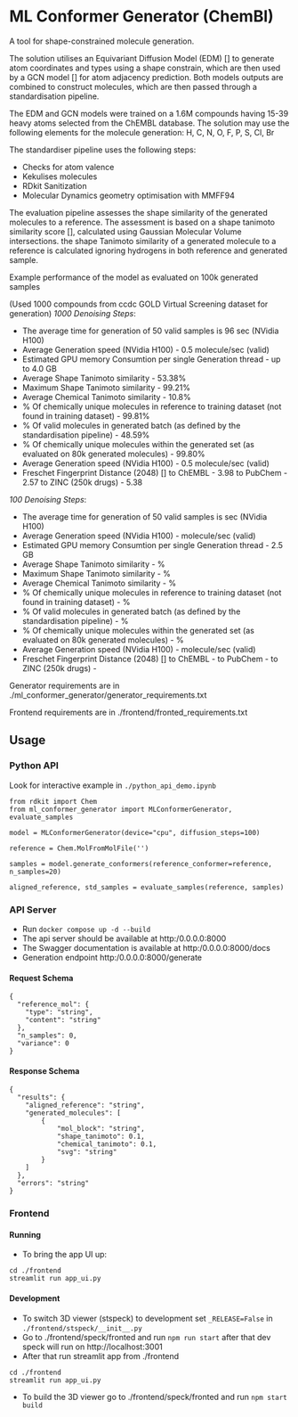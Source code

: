# ML Conformer Generator (ChemBl)

A tool for shape-constrained molecule generation.

The solution utilises an Equivariant Diffusion Model (EDM) [] to generate atom coordinates and types using a shape constrain,
which are then used by a GCN model [] for atom adjacency prediction. Both models outputs are combined to construct
molecules, which are then passed through a standardisation pipeline.

The EDM and GCN models were trained on a 1.6M compounds having 15-39 heavy atoms selected from the ChEMBL database.
The solution may use the following elements for the molecule generation: H, C, N, O, F, P, S, Cl, Br

The standardiser pipeline uses the following steps:
- Checks for atom valence
- Kekulises molecules
- RDkit Sanitization
- Molecular Dynamics geometry optimisation with MMFF94

The evaluation pipeline assesses the shape similarity of the generated molecules to a reference. 
The assessment is based on a shape tanimoto similarity score [], calculated using Gaussian Molecular Volume intersections.
the shape Tanimoto similarity of a generated molecule to a reference is calculated ignoring hydrogens in both reference and generated sample.

Example performance of the model as evaluated on 100k generated samples

(Used 1000 compounds from ccdc GOLD Virtual Screening dataset for generation)
*1000 Denoising Steps*:

- The average time for generation of 50 valid samples is 96 sec (NVidia H100)
- Average Generation speed (NVidia H100) - 0.5 molecule/sec (valid)
- Estimated GPU memory Consumtion per single Generation thread - up to 4.0 GB
- Average Shape Tanimoto similarity - 53.38%
- Maximum Shape Tanimoto similarity - 99.21%
- Average Chemical Tanimoto similarity - 10.8%
- % Of chemically unique molecules in reference to training dataset (not found in training dataset) - 99.81%
- % Of valid molecules in generated batch (as defined by the standardisation pipeline) - 48.59%
- % Of chemically unique molecules within the generated set (as evaluated on 80k generated molecules) - 99.80%
- Average Generation speed (NVidia H100) - 0.5 molecule/sec (valid)
- Freschet Fingerprint Distance (2048) [] to ChEMBL - 3.98 to PubChem - 2.57 to ZINC (250k drugs) - 5.38

*100 Denoising Steps*:

- The average time for generation of 50 valid samples is  sec (NVidia H100)
- Average Generation speed (NVidia H100) -  molecule/sec (valid)
- Estimated GPU memory Consumtion per single Generation thread - 2.5 GB
- Average Shape Tanimoto similarity - %
- Maximum Shape Tanimoto similarity - %
- Average Chemical Tanimoto similarity - %
- % Of chemically unique molecules in reference to training dataset (not found in training dataset) - %
- % Of valid molecules in generated batch (as defined by the standardisation pipeline) - %
- % Of chemically unique molecules within the generated set (as evaluated on 80k generated molecules) - %
- Average Generation speed (NVidia H100) -  molecule/sec (valid)
- Freschet Fingerprint Distance (2048) [] to ChEMBL -  to PubChem -  to ZINC (250k drugs) - 


Generator requirements are in  ./ml_conformer_generator/generator_requirements.txt

Frontend requirements are in ./frontend/fronted_requirements.txt


## Usage

### Python API
Look for interactive example in `./python_api_demo.ipynb`

```
from rdkit import Chem
from ml_conformer_generator import MLConformerGenerator, evaluate_samples

model = MLConformerGenerator(device="cpu", diffusion_steps=100)

reference = Сhem.MolFromMolFile('')

samples = model.generate_conformers(reference_conformer=reference, n_samples=20)
    
aligned_reference, std_samples = evaluate_samples(reference, samples)

```

### API Server
- Run `docker compose up -d --build`
- The api server should be available at http:/0.0.0.0:8000
- The Swagger documentation is available at http:/0.0.0.0:8000/docs
- Generation endpoint http:/0.0.0.0:8000/generate

#### Request Schema
```
{
  "reference_mol": {
    "type": "string",
    "content": "string"
  },
  "n_samples": 0,
  "variance": 0
}
```
#### Response Schema
```
{
  "results": {
    "aligned_reference": "string",
    "generated_molecules": [
        {
            "mol_block": "string",
            "shape_tanimoto": 0.1,
            "chemical_tanimoto": 0.1,
            "svg": "string"
        }
    ]
  },
  "errors": "string"
}

```

### Frontend 

#### Running
- To bring the app UI up:
```
cd ./frontend
streamlit run app_ui.py
```


#### Development
- To switch 3D viewer (stspeck) to development set `_RELEASE=False` in `./frontend/stspeck/__init__.py`
- Go to ./frontend/speck/fronted and run `npm run start` after that dev speck will run on http://localhost:3001
- After that run streamlit app from ./frontend
```
cd ./frontend
streamlit run app_ui.py
```
- To build the 3D viewer go to ./frontend/speck/fronted and run `npm start build`
